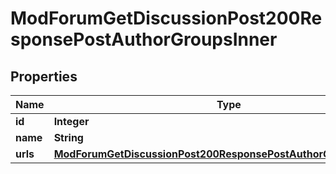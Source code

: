 

# ModForumGetDiscussionPost200ResponsePostAuthorGroupsInner


## Properties

| Name | Type | Description | Notes |
|------------ | ------------- | ------------- | -------------|
|**id** | **Integer** | id |  [optional] |
|**name** | **String** | name |  [optional] |
|**urls** | [**ModForumGetDiscussionPost200ResponsePostAuthorGroupsInnerUrls**](ModForumGetDiscussionPost200ResponsePostAuthorGroupsInnerUrls.md) |  |  [optional] |




